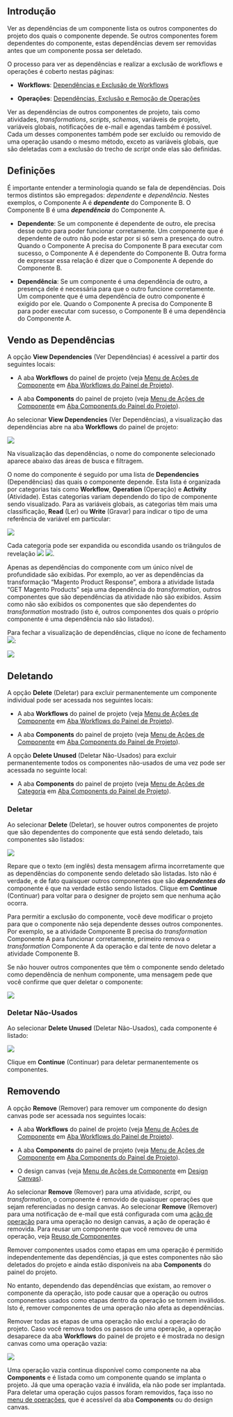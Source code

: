 [//]: # (Dependências, Exclusão e Remoção de Componentes)
[//]: # (This is a translation of Version 25, published on September 30, 2021.)

## Introdução

Ver as dependências de um componente lista os outros componentes do projeto dos quais o componente depende. Se outros componentes forem dependentes do componente, estas dependências devem ser removidas antes que um componente possa ser deletado.

O processo para ver as dependências e realizar a exclusão de workflows e operações é coberto nestas páginas:

-   **Workflows**: [Dependências e Exclusão de Workflows](https://success.jitterbit.com/display/CS/Workflow+Dependencies+and+Deletion?showLanguage=pt_BR)

-   **Operações**: [Dependências, Exclusão e Remoção de Operações](https://success.jitterbit.com/display/CS/Operation+Dependencies%2C+Deletion%2C+and+Removal?showLanguage=pt_BR)

Ver as dependências de outros componentes de projeto, tais como atividades, *transformations*, *scripts*, *schemas*, variáveis de projeto, variáveis globais, notificações de e-mail e agendas também é possível. Cada um desses componentes também pode ser excluído ou removido de uma operação usando o mesmo método, exceto as variáveis globais, que são deletadas com a exclusão do trecho de *script* onde elas são definidas.


## Definições

É importante entender a terminologia quando se fala de dependências. Dois termos distintos são empregados: *dependente* e *dependência*. Nestes exemplos, o Componente A é ***dependente*** do Componente B. O Componente B é uma ***dependência*** do Componente A.

-   **Dependente**: Se um componente é dependente de outro, ele precisa desse outro para poder funcionar corretamente. Um componente que é dependente de outro não pode estar por si só sem a presença do outro. Quando o Componente A precisa do Componente B para executar com sucesso, o Componente A é dependente do Componente B. Outra forma de expressar essa relação é dizer que o Componente A depende do Componente B.

-   **Dependência**: Se um componente é uma dependência de outro, a presença dele é necessária para que o outro funcione corretamente. Um componente que é uma dependência de outro componente é exigido por ele. Quando o Componente A precisa do Componente B para poder executar com sucesso, o Componente B é uma dependência do Componente A.


## Vendo as Dependências

A opção **View Dependencies** (Ver Dependências) é acessível a partir dos seguintes locais:

-   A aba **Workflows** do painel de projeto (veja [Menu de Ações de Componente](https://success.jitterbit.com/display/CS/Project+Pane+Workflows+Tab?showLanguage=pt_BR#ProjectPaneWorkflowsTab-component-actions-menu) em [Aba Workflows do Painel de Projeto](https://success.jitterbit.com/display/CS/Project+Pane+Workflows+Tab?showLanguage=pt_BR)).

-   A aba **Components** do painel de projeto (veja [Menu de Ações de Componente](https://success.jitterbit.com/display/CS/Project+Pane+Components+Tab?showLanguage=pt_BR#ProjectPaneComponentsTab-component-actions-menu) em [Aba Components do Painel do Projeto](https://success.jitterbit.com/display/CS/Project+Pane+Components+Tab?showLanguage=pt_BR)).

Ao selecionar **View Dependencies** (Ver Dependências), a visualização das dependências abre na aba **Workflows** do painel de projeto:

<span class="confluence-embedded-file-wrapper"><img src="https://docs-source.jitterbit.com/cs/project-pane/workflows/dependencies_transformation.png" class="confluence-embedded-image confluence-external-resource" data-image-src="https://docs-source.jitterbit.com/cs/project-pane/workflows/dependencies_transformation.png" /></span>

Na visualização das dependências, o nome do componente selecionado aparece abaixo das áreas de busca e filtragem.

O nome do componente é seguido por uma lista de **Dependencies** (Dependências) das quais o componente depende. Esta lista é organizada por categorias tais como **Workflow**, **Operation** (Operação) e **Activity** (Atividade). Estas categorias variam dependendo do tipo de componente sendo visualizado. Para as variáveis globais, as categorias têm mais uma classificação, **Read** (Ler) ou **Write** (Gravar) para indicar o tipo de uma referência de variável em particular:

<span class="confluence-embedded-file-wrapper"><img src="https://docs-source.jitterbit.com/cs/project-pane/workflows/dependencies_global-variable.png" class="confluence-embedded-image confluence-external-resource" data-image-src="https://docs-source.jitterbit.com/cs/project-pane/workflows/dependencies_global-variable.png" /></span>

Cada categoria pode ser expandida ou escondida usando os triângulos de revelação <span class="confluence-embedded-file-wrapper confluence-embedded-manual-size"><img src="https://docs-source.jitterbit.com/common/icons/down-arrow_2.png" class="confluence-embedded-image confluence-external-resource" /></span> <span class="confluence-embedded-file-wrapper confluence-embedded-manual-size"><img src="https://docs-source.jitterbit.com/common/icons/right-arrow_2.png" class="confluence-embedded-image confluence-external-resource" /></span>.

Apenas as dependências do componente com um único nível de profundidade são exibidas. Por exemplo, ao ver as dependências da transformação “Magento Product Response”, embora a atividade listada “GET Magento Products” seja uma dependência do *transformation*, outros componentes que são dependências da atividade não são exibidos. Assim como não são exibidos os componentes que são dependentes do *transformation* mostrado (isto é, outros componentes dos quais o próprio componente é uma dependência não são listados).

Para fechar a visualização de dependências, clique no ícone de fechamento <span class="confluence-embedded-file-wrapper confluence-embedded-manual-size"><img src="https://docs-source.jitterbit.com/common/icons/close.png" class="confluence-embedded-image confluence-external-resource" /></span>:

<span class="confluence-embedded-file-wrapper"><img src="https://docs-source.jitterbit.com/cs/project-pane/workflows/dependencies_transformation_close_annotated.png" class="confluence-embedded-image confluence-external-resource" data-image-src="https://docs-source.jitterbit.com/cs/project-pane/workflows/dependencies_transformation_close_annotated.png" /></span>


## Deletando

A opção **Delete** (Deletar) para excluir permanentemente um componente individual pode ser acessada nos seguintes locais:

-   A aba **Workflows** do painel de projeto (veja [Menu de Ações de Componente](https://success.jitterbit.com/display/CS/Project+Pane+Workflows+Tab?showLanguage=pt_BR#ProjectPaneWorkflowsTab-component-actions-menu) em [Aba Workflows do Painel de Projeto](https://success.jitterbit.com/display/CS/Project+Pane+Workflows+Tab?showLanguage=pt_BR)).

-   A aba **Components** do painel de projeto (veja [Menu de Ações de Componente](https://success.jitterbit.com/display/CS/Project+Pane+Components+Tab?showLanguage=pt_BR#ProjectPaneComponentsTab-component-actions-menu) em [Aba Components do Painel de Projeto](https://success.jitterbit.com/display/CS/Project+Pane+Components+Tab?showLanguage=pt_BR)).

A opção **Delete Unused** (Deletar Não-Usados) para excluir permanentemente todos os componentes não-usados de uma vez pode ser acessada no seguinte local:

-   A aba **Components** do painel de projeto (veja [Menu de Ações de Categoria](https://success.jitterbit.com/display/CS/Project+Pane+Components+Tab?showLanguage=pt_BR) em [Aba Components do Painel de Projeto](https://success.jitterbit.com/display/CS/Project+Pane+Components+Tab?showLanguage=pt_BR)).

### Deletar

Ao selecionar **Delete** (Deletar), se houver outros componentes de projeto que são dependentes do componente que está sendo deletado, tais componentes são listados:

<span class="confluence-embedded-file-wrapper"><img src="https://docs-source.jitterbit.com/cs/dialog/unable-to-delete-component.png" class="confluence-embedded-image confluence-external-resource" data-image-src="https://docs-source.jitterbit.com/cs/dialog/unable-to-delete-component.png" /></span>

Repare que o texto (em inglês) desta mensagem afirma incorretamente que as dependências do componente sendo deletado são listadas. Isto não é verdade, e de fato quaisquer outros componentes que são ***dependentes do*** componente é que na verdade estão sendo listados. Clique em **Continue** (Continuar) para voltar para o designer de projeto sem que nenhuma ação ocorra.

Para permitir a exclusão do componente, você deve modificar o projeto para que o componente não seja dependente desses outros componentes. Por exemplo, se a atividade Componente B precisa do *transformation* Componente A para funcionar corretamente, primeiro remova o *transformation* Componente A da operação e daí tente de novo deletar a atividade Componente B.

Se não houver outros componentes que têm o componente sendo deletado como dependência de nenhum componente, uma mensagem pede que você confirme que quer deletar o componente:

<span class="confluence-embedded-file-wrapper"><img src="https://docs-source.jitterbit.com/cs/dialog/delete-component.png" class="confluence-embedded-image confluence-external-resource" data-image-src="https://docs-source.jitterbit.com/cs/dialog/delete-component.png" /></span>

### Deletar Não-Usados

Ao selecionar **Delete Unused** (Deletar Não-Usados), cada componente é listado:

<span class="confluence-embedded-file-wrapper"><img src="https://docs-source.jitterbit.com/cs/dialog/delete-components_variable.png" class="confluence-embedded-image confluence-external-resource" data-image-src="https://docs-source.jitterbit.com/cs/dialog/delete-components_variable.png" /></span>

Clique em **Continue** (Continuar) para deletar permanentemente os componentes.


## Removendo

A opção **Remove** (Remover) para remover um componente do design canvas pode ser acessada nos seguintes locais:

-   A aba **Workflows** do painel de projeto (veja [Menu de Ações de Componente](https://success.jitterbit.com/display/CS/Project+Pane+Workflows+Tab?showLanguage=pt_BR#ProjectPaneWorkflowsTab-component-actions-menu) em [Aba Workflows do Painel de Projeto](https://success.jitterbit.com/display/CS/Project+Pane+Workflows+Tab?showLanguage=pt_BR)).

-   A aba **Components** do painel de projeto (veja [Menu de Ações de Componente](https://success.jitterbit.com/display/CS/Project+Pane+Components+Tab?showLanguage=pt_BR#ProjectPaneComponentsTab-component-actions-menu) em [Aba Components do Painel de Projeto](https://success.jitterbit.com/display/CS/Project+Pane+Components+Tab?showLanguage=pt_BR)).

-   O design canvas (veja [Menu de Ações de Componente](https://success.jitterbit.com/display/CS/Design+Canvas?showLanguage=pt_BR#DesignCanvas-component-actions-menu) em [Design Canvas](https://success.jitterbit.com/display/CS/Design+Canvas?showLanguage=pt_BR)).

Ao selecionar **Remove** (Remover) para uma atividade, *script*, ou *transformation*, o componente é removido de quaisquer operações que sejam referenciadas no design canvas. Ao selecionar **Remove** (Remover) para uma notificação de e-mail que está configurada com uma [ação de operação](https://success.jitterbit.com/display/CS/Operation+Actions?showLanguage=pt_BR) para uma operação no design canvas, a ação de operação é removida. Para reusar um componente que você removeu de uma operação, veja [Reuso de Componentes](https://success.jitterbit.com/display/CS/Component+Reuse?showLanguage=pt_BR).

Remover componentes usados como etapas em uma operação é permitido independentemente das dependências, já que estes componentes não são deletados do projeto e ainda estão disponíveis na aba **Components** do painel do projeto.

No entanto, dependendo das dependências que existam, ao remover o componente da operação, isto pode causar que a operação ou outros componentes usados como etapas dentro da operação se tornem inválidos. Isto é, remover componentes de uma operação não afeta as dependências.

Remover todas as etapas de uma operação não exclui a operação do projeto. Caso você remova todos os passos de uma operação, a operação desaparece da aba **Workflows** do painel de projeto e é mostrada no design canvas como uma operação vazia:

<span class="confluence-embedded-file-wrapper"><img src="https://docs-source.jitterbit.com/cs/design-canvas/operation_empty.png" class="confluence-embedded-image confluence-external-resource" data-image-src="https://docs-source.jitterbit.com/cs/design-canvas/operation_empty.png" /></span>

Uma operação vazia continua disponível como componente na aba **Components** e é listada como um componente quando se implanta o projeto. Já que uma operação vazia é inválida, ela não pode ser implantada. Para deletar uma operação cujos passos foram removidos, faça isso no [menu de operações](https://success.jitterbit.com/display/CS/Component+Dependencies%2C+Deletion%2C+and+Removal?showLanguage=pt_BR#ComponentDependencies,Deletion,andRemoval-accessing-menu-actions), que é acessível da aba **Components** ou do design canvas.
